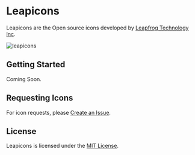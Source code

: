 <h1>Leapicons</h1>
<p>Leapicons are the Open source icons developed by <a href="https://www.lftechnology.com/">Leapfrog Technology Inc</a>.</p>

![leapicons](https://user-images.githubusercontent.com/9412395/27432866-c7aa7c46-5771-11e7-93cb-15ba43f48128.png "Leapicons")
<h2>Getting Started</h2>

<p>Coming Soon.</p>

<h2>Requesting Icons</h2>
<p>For icon requests, please <a href="https://github.com/leapfrogtechnology/Leapicons/issues/new">Create an Issue</a>.</p>

<h2>License</h2>
<p>Leapicons is licensed under the <a href="https://github.com/leapfrogtechnology/Leapicons/blob/master/License">MIT License</a>.<p>
